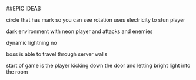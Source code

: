 ##EPIC IDEAS

circle that has mark so you can see rotation
uses electricity to stun player

dark environment with neon player and attacks and enemies

dynamic lightning no

boss is able to travel through server walls

start of game is the player kicking down the door and letting bright light into the room

